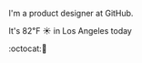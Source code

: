 I'm a product designer at GitHub.

It's 82&#8457; &#9728; in Los Angeles today

:octocat::fried_shrimp: